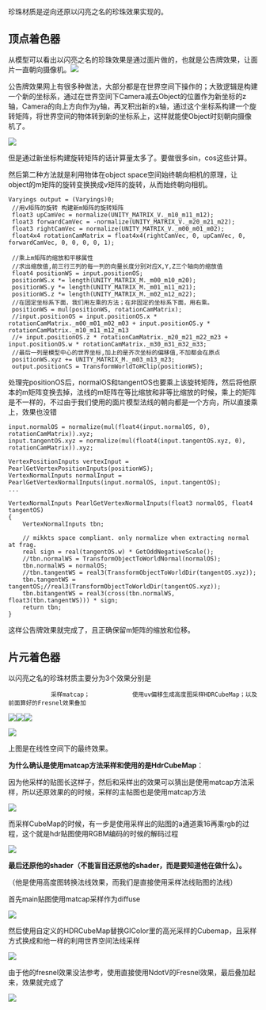 珍珠材质是逆向还原以闪亮之名的珍珠效果实现的。



## 顶点着色器
从模型可以看出以闪亮之名的珍珠效果是通过面片做的，也就是公告牌效果，让面片一直朝向摄像机。![](https://cdn.nlark.com/yuque/0/2024/png/39137189/1732786849269-58ae82be-0623-4d6c-9624-7b85efd80ed4.png)

公告牌效果网上有很多种做法，大部分都是在世界空间下操作的；大致逻辑是构建一个新的坐标系，通过在世界空间下Camera减去Object的位置作为新坐标的z轴，Camera的向上方向作为y轴，再叉积出新的x轴，通过这个坐标系构建一个旋转矩阵，将世界空间的物体转到新的坐标系上，这样就能使Object时刻朝向摄像机了。

![](https://cdn.nlark.com/yuque/0/2024/png/39137189/1732792132001-06601af6-a413-44a2-b450-f7ef072db908.png)

但是通过新坐标构建旋转矩阵的话计算量太多了。要做很多sin，cos这些计算。

然后第二种方法就是利用物体在object space空间始终朝向相机的原理，让object的m矩阵的旋转变换换成v矩阵的旋转，从而始终朝向相机。

```properties
Varyings output = (Varyings)0;
 //用v矩阵的旋转 构建新m矩阵的旋转矩阵
 float3 upCamVec = normalize(UNITY_MATRIX_V._m10_m11_m12);
 float3 forwardCamVec = -normalize(UNITY_MATRIX_V._m20_m21_m22);
 float3 rightCamVec = normalize(UNITY_MATRIX_V._m00_m01_m02);
 float4x4 rotationCamMatrix = float4x4(rightCamVec, 0, upCamVec, 0, forwardCamVec, 0, 0, 0, 0, 1);

 //乘上m矩阵的缩放和平移属性
 //求出缩放值,前三行三列的每一列的向量长度分别对应X,Y,Z三个轴向的缩放值
 float4 positionWS = input.positionOS;
 positionWS.x *= length(UNITY_MATRIX_M._m00_m10_m20);
 positionWS.y *= length(UNITY_MATRIX_M._m01_m11_m21);
 positionWS.z *= length(UNITY_MATRIX_M._m02_m12_m22);
 //在固定坐标系下面，我们用左乘的方法；在非固定的坐标系下面，用右乘。
 positionWS = mul(positionWS, rotationCamMatrix);
 //input.positionOS = input.positionOS.x * rotationCamMatrix._m00_m01_m02_m03 + input.positionOS.y * rotationCamMatrix._m10_m11_m12_m13
 //+ input.positionOS.z * rotationCamMatrix._m20_m21_m22_m23 + input.positionOS.w * rotationCamMatrix._m30_m31_m32_m33;
 //最后一列是模型中心的世界坐标,加上的是齐次坐标的偏移值,不加都会在原点
 positionWS.xyz += UNITY_MATRIX_M._m03_m13_m23;
 output.positionCS = TransformWorldToHClip(positionWS);

```

处理完positionOS后，normalOS和tangentOS也要乘上该旋转矩阵，然后将他原本的m矩阵变换去掉，法线的m矩阵在等比缩放和非等比缩放的时候，乘上的矩阵是不一样的，不过由于我们使用的面片模型法线的朝向都是一个方向，所以直接乘上，效果也没错

```properties
input.normalOS = normalize(mul(float4(input.normalOS, 0), rotationCamMatrix)).xyz;
input.tangentOS.xyz = normalize(mul(float4(input.tangentOS.xyz, 0), rotationCamMatrix)).xyz;

VertexPositionInputs vertexInput = PearlGetVertexPositionInputs(positionWS);
VertexNormalInputs normalInput = PearlGetVertexNormalInputs(input.normalOS, input.tangentOS);
...

VertexNormalInputs PearlGetVertexNormalInputs(float3 normalOS, float4 tangentOS)
{
    VertexNormalInputs tbn;

    // mikkts space compliant. only normalize when extracting normal at frag.
    real sign = real(tangentOS.w) * GetOddNegativeScale();
    //tbn.normalWS = TransformObjectToWorldNormal(normalOS);
    tbn.normalWS = normalOS;
    //tbn.tangentWS = real3(TransformObjectToWorldDir(tangentOS.xyz));
    tbn.tangentWS = tangentOS;//real3(TransformObjectToWorldDir(tangentOS.xyz));
    tbn.bitangentWS = real3(cross(tbn.normalWS, float3(tbn.tangentWS))) * sign;
    return tbn;
}

```

这样公告牌效果就完成了，且正确保留m矩阵的缩放和位移。

## 片元着色器
以闪亮之名的珍珠材质主要分为3个效果分别是

                采样matcap；            使用uv偏移生成高度图采样HDRCubeMap；以及前面算好的Fresnel效果叠加	

![](https://cdn.nlark.com/yuque/0/2024/png/39137189/1732794008750-07e02a80-b09c-46c2-a150-63813ecf56f8.png)![](https://cdn.nlark.com/yuque/0/2024/png/39137189/1732794057201-e2c4b26e-da2b-4dc4-a17a-57b21e90ae8f.png)![](https://cdn.nlark.com/yuque/0/2024/png/39137189/1732794090227-054aad12-a756-454f-bedb-25620f2885a2.png)

![](https://cdn.nlark.com/yuque/0/2024/png/39137189/1732794218149-eadec124-d0f9-446c-b0eb-df7579810680.png)

上图是在线性空间下的最终效果。



**为什么确认是使用matcap方法采样和使用的是HdrCubeMap**：

因为他采样的贴图长这样子，然后和采样出的效果可以猜出是使用matcap方法采样，所以还原效果的的时候，采样的主帖图也是使用matcap方法

![](https://cdn.nlark.com/yuque/0/2024/png/39137189/1732794503062-76259c55-cc93-410d-8ff0-2dfe564cb89f.png)

而采样CubeMap的时候，有一步是使用采样出的贴图的a通道乘16再乘rgb的过程，这个就是hdr贴图使用RGBM编码的时候的解码过程

![](https://cdn.nlark.com/yuque/0/2024/png/39137189/1732794388374-30a6a658-30d4-4c72-96aa-eb8b61a9196d.png)



**最后还原他的shader（不能盲目还原他的shader，而是要知道他在做什么）。**

（他是使用高度图转换法线效果，而我们是直接使用采样法线贴图的法线）

首先main贴图使用matcap采样作为diffuse

![](https://cdn.nlark.com/yuque/0/2024/png/39137189/1732797920760-da2b6789-8345-40e3-a074-a836dd4687b3.png)

然后使用自定义的HDRCubeMap替换GIColor里的高光采样的Cubemap，且采样方式换成和他一样的利用世界空间法线采样

![](https://cdn.nlark.com/yuque/0/2024/png/39137189/1732797941846-739fccb1-366d-476f-ac69-ba022006727e.png)



由于他的fresnel效果没法参考，使用直接使用NdotV的Fresnel效果，最后叠加起来，效果就完成了

![](https://cdn.nlark.com/yuque/0/2024/png/39137189/1732798012623-e02798eb-b79f-4582-805e-9a3405597887.png)















